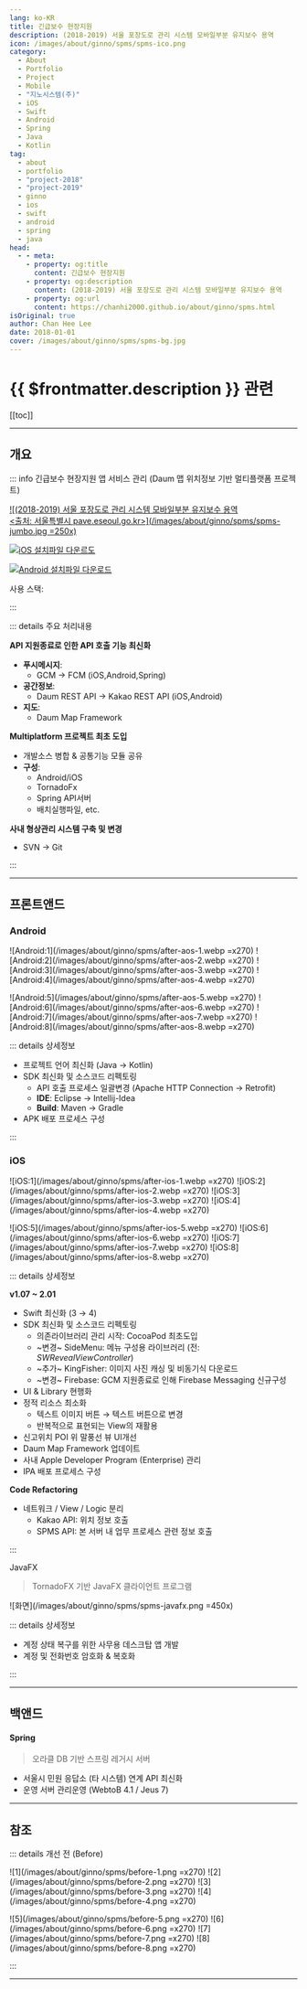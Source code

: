 ```yaml
---
lang: ko-KR
title: 긴급보수 현장지원
description: (2018-2019) 서울 포장도로 관리 시스템 모바일부분 유지보수 용역
icon: /images/about/ginno/spms/spms-ico.png
category: 
  - About
  - Portfolio
  - Project
  - Mobile
  - "지노시스템(주)"
  - iOS
  - Swift
  - Android
  - Spring
  - Java
  - Kotlin
tag:
  - about
  - portfolio
  - "project-2018"
  - "project-2019"
  - ginno
  - ios
  - swift
  - android
  - spring
  - java
head:
  - - meta:
    - property: og:title
      content: 긴급보수 현장지원
    - property: og:description
      content: (2018-2019) 서울 포장도로 관리 시스템 모바일부분 유지보수 용역
    - property: og:url
      content: https://chanhi2000.github.io/about/ginno/spms.html
isOriginal: true
author: Chan Hee Lee
date: 2018-01-01
cover: /images/about/ginno/spms/spms-bg.jpg
---
```


# {{ $frontmatter.description }} 관련

[[toc]]

---

## 개요

::: info 긴급보수 현장지원 앱 서비스 관리 (Daum 맵 위치정보 기반 멀티플랫폼 프로젝트)

[![(2018-2019) 서울 포장도로 관리 시스템 모바일부분 유지보수 용역<br/><출처: 서울특별시 pave.eseoul.go.kr>](/images/about/ginno/spms/spms-jumbo.jpg =250x)](https://pave.eseoul.go.kr/)

[![iOS 설치파일 다운르도](https://img.shields.io/badge/For%20iOS-999999?logo=apple&logoColor=white&style=flat-square)][ios-download]

[![Android 설치파일 다운로드](https://img.shields.io/badge/For%20Android-3DDC84?logo=android&logoColor=white&style=flat-square)][aos-download]

사용 스택: <ShieldsGroup logos="openjdk,swift,kotlin,oracle,eclipseide,postman,intellijidea,apple,xcode,cocoapods,spring,gradle,apachemaven,android,androidstudio,git,gitea"/>

:::



::: details <FontIcon icon="fas fa-person-chalkboard"/> 주요 처리내용

**<FontIcon icon="iconfont icon-api"/>API 지원종료로 인한 API 호출 기능 최신화**

- **<FontIcon icon="fas fa-paper-plane"/>푸시메시지**:
  - <FontIcon icon="iconfont icon-gcp"/>GCM  → <FontIcon icon="iconfont icon-firebase"/>FCM (<FontIcon icon="iconfont icon-ios"/>iOS,<FontIcon icon="fa-brands fa-android"/>Android,<FontIcon icon="iconfont icon-spring"/>Spring)
- **<FontIcon icon="fas fa-map-pin"/>공간정보**:
  - Daum REST API → <FontIcon icon="iconfont icon-kakao"/>Kakao REST API (<FontIcon icon="iconfont icon-ios"/>iOS,<FontIcon icon="fa-brands fa-android"/>Android)
- **<FontIcon icon="fas fa-map-location-dot"/>지도**:
  - Daum Map Framework

**<FontIcon icon="iconfont icon-gradle"/>Multiplatform 프로젝트 최초 도입**

- 개발소스 병합 & 공통기능 모듈 공유
- **구성**:
  - <FontIcon icon="fa-brands fa-android"/>Android/<FontIcon icon="iconfont icon-ios"/>iOS
  - <FontIcon icon="fa-brands fa-java"/>TornadoFx
  - <FontIcon icon="iconfont icon-spring"/>Spring API서버
  - <FontIcon icon="fa-brands fa-java"/>배치실행파일, etc.

**<FontIcon icon="fas fa-network-wired"/>사내 형상관리 시스템 구축 및 변경**

- <FontIcon icon="iconfont icon-svn"/>SVN → <FontIcon icon="fa-brands fa-git-alt"/>Git

:::

---

## 프론트앤드

### <FontIcon icon="fa-brands fa-android"/> Android

![Android:1](/images/about/ginno/spms/after-aos-1.webp =x270)
![Android:2](/images/about/ginno/spms/after-aos-2.webp =x270)
![Android:3](/images/about/ginno/spms/after-aos-3.webp =x270)
![Android:4](/images/about/ginno/spms/after-aos-4.webp =x270)

![Android:5](/images/about/ginno/spms/after-aos-5.webp =x270)
![Android:6](/images/about/ginno/spms/after-aos-6.webp =x270)
![Android:7](/images/about/ginno/spms/after-aos-7.webp =x270)
![Android:8](/images/about/ginno/spms/after-aos-8.webp =x270)

::: details <FontIcon icon="fas fa-circle-info"/> 상세정보

- 프로젝트 언어 최신화 (<FontIcon icon="fa-brands fa-java"/>Java → <FontIcon icon="iconfont icon-kotlin"/>Kotlin)
- SDK 최신화 및 소스코드 리펙토링
  - <FontIcon icon="iconfont icon-api"/>API 호출 프로세스 일괄변경 (Apache HTTP Connection → Retrofit)
  - **IDE**: <FontIcon icon="iconfont icon-eclipse"/>Eclipse → <FontIcon icon="iconfont icon-intellijidea"/>Intellij-Idea
  - **Build**: <FontIcon icon="iconfont icon-maven"/>Maven → <FontIcon icon="iconfont icon-gradle"/>Gradle
- APK 배포 프로세스 구성

:::

### <FontIcon icon="iconfont icon-ios"/> iOS

![iOS:1](/images/about/ginno/spms/after-ios-1.webp =x270)
![iOS:2](/images/about/ginno/spms/after-ios-2.webp =x270)
![iOS:3](/images/about/ginno/spms/after-ios-3.webp =x270)
![iOS:4](/images/about/ginno/spms/after-ios-4.webp =x270)

![iOS:5](/images/about/ginno/spms/after-ios-5.webp =x270)
![iOS:6](/images/about/ginno/spms/after-ios-6.webp =x270)
![iOS:7](/images/about/ginno/spms/after-ios-7.webp =x270)
![iOS:8](/images/about/ginno/spms/after-ios-8.webp =x270)

::: details <FontIcon icon="fas fa-circle-info"/> 상세정보

**<FontIcon icon="fas fa-code-branch"/> v1.07 ~ 2.01**

- <FontIcon icon="fa-brands fa-swift"/>Swift 최신화 (3 → 4)
- SDK 최신화 및 소스코드 리펙토링
  - 의존라이브러리 관리 시작: <FontIcon icon="iconfont icon-cocoapods"/>CocoaPod 최초도입
  - <FontIcon icon="fas fa-wrench"/>~변경~ SideMenu: 메뉴 구성용 라이브러리 (전: *SWRevealViewController*)
  - <FontIcon icon="fas fa-puzzle-piece"/>~추가~ KingFisher:  이미지 사진 캐싱 및 비동기식 다운로드
  - <FontIcon icon="fas fa-wrench"/>~변경~ Firebase: GCM 지원종료로 인해 Firebase Messaging 신규구성
- UI & Library 현행화
- 정적 리소스 최소화
  - 텍스트 이미지 버튼 → 텍스트 버튼으로 변경
  - 반복적으로 표현되는 View의 재활용
- 신고위치 POI 위 말풍선 뷰 UI개선
- Daum Map Framework 업데이트
- 사내 <FontIcon icon="fa-brands fa-apple"/>Apple Developer Program (Enterprise) 관리
- IPA 배포 프로세스 구성

**Code Refactoring**

- 네트워크 / View / Logic 분리
  - Kakao API: 위치 정보 호출
  - SPMS API: 본 서버 내 업무 프로세스 관련 정보 호출

:::

<FontIcon icon="fa-brands fa-java"/> JavaFX

> TornadoFX 기반 JavaFX 클라이언트 프로그램

![화면](/images/about/ginno/spms/spms-javafx.png =450x)

::: details <FontIcon icon="fas fa-circle-info"/> 상세정보

- 계정 상태 복구를 위한 사무용 데스크탑 앱 개발
- 계정 및 전화번호 암호화 & 복호화

:::

---

## 백앤드

#### <FontIcon icon="iconfont icon-spring"/> Spring

> 오라클 DB 기반 스프링 레거시 서버

- 서울시 민원 응답소 (타 시스템) 연계 API 최신화
- 운영 서버 관리운영 (WebtoB 4.1 / Jeus 7)

---

## 참조

::: details <FontIcon icon="fas fa-images"/> 개선 전 (Before)

![1](/images/about/ginno/spms/before-1.png =x270)
![2](/images/about/ginno/spms/before-2.png =x270)
![3](/images/about/ginno/spms/before-3.png =x270)
![4](/images/about/ginno/spms/before-4.png =x270)

![5](/images/about/ginno/spms/before-5.png =x270)
![6](/images/about/ginno/spms/before-6.png =x270)
![7](/images/about/ginno/spms/before-7.png =x270)
![8](/images/about/ginno/spms/before-8.png =x270)

:::

---

<TagLinks />

[ios-download]: https://pavepot.eseoul.go.kr:8443/ios.do
[aos-download]: http://115.84.164.38:8080/apk/SPMS.apk